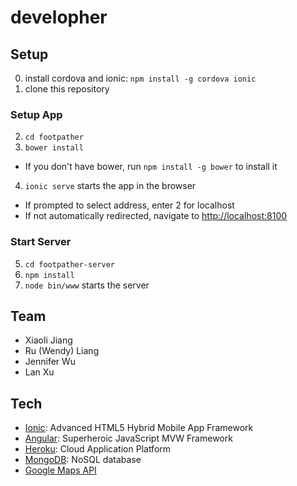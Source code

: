 # developher

## Setup
0. install cordova and ionic: ```npm install -g cordova ionic```
1. clone this repository

### Setup App
2. ```cd footpather```
3. ```bower install```
 - If you don't have bower, run ```npm install -g bower``` to install it
4. ```ionic serve``` starts the app in the browser
 - If prompted to select address, enter 2 for localhost
 - If not automatically redirected, navigate to [http://localhost:8100](http://localhost:8100/)

### Start Server
5. ```cd footpather-server```
6. ```npm install```
7. ```node bin/www``` starts the server

## Team
- Xiaoli Jiang
- Ru (Wendy) Liang
- Jennifer Wu
- Lan Xu

## Tech
- [Ionic](http://ionicframework.com/): Advanced HTML5 Hybrid Mobile App Framework
- [Angular](https://angularjs.org/): Superheroic JavaScript MVW Framework
- [Heroku](https://www.heroku.com/): Cloud Application Platform
- [MongoDB](https://www.mongodb.org/): NoSQL database
- [Google Maps API](https://developers.google.com/maps/?hl=en)
